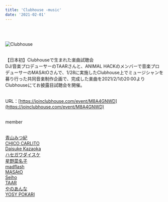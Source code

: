 ```yaml
---
title: 'Clubhouse -music'
date: '2021-02-01'
---
```

<br>
<br>

![Clubhouse](/images/Clubhouse/Clubhouse.jpg)
<br>
<br>

【日本初】Clubhouseで生まれた楽曲試聴会　<br>
DJ/音楽プロデューサーのTAARさんと、ANIMAL HACKのメンバーで音楽プロデューサーのMASAtOさんで、1/28に実施したClubhouse上でミュージシャンを募り行った共同音楽制作企画で、完成した楽曲を2021/2/1の20:00よりClubhouseにてお披露目試聴会を開催。
<br>
<br>

URL：[https://joinclubhouse.com/event/M8A4GNWD](https://joinclubhouse.com/event/M8A4GNWD)
<br>
<br>

member <br>
<br>

[青山みつ紀](https://www.instagram.com/mi2kiaoyama/) <br>
[CHICO CARLITO](https://www.instagram.com/chicocarlito1993/) <br>
[Daisuke Kazaoka](https://www.instagram.com/daisukekazaoka/) <br>
[ハセガワダイスケ](https://www.instagram.com/hasenano/) <br>
[星野菜名子](https://www.instagram.com/nanaco_7ch_/) <br>
[madflash](https://twitter.com/madflash) <br>
[MASAtO](https://www.instagram.com/masato.anml) <br>
[Seiho](https://www.instagram.com/seiho777/) <br>
[TAAR](https://www.instagram.com/taar88/) <br>
[やのあんな](https://www.instagram.com/anna_inthesea/) <br>
[YOSY POKARI](https://www.instagram.com/pokaryosy) <br>



<br>
<br>
<!-- 
#h1
##h2
###h3
####h4
#####h5
######h6
- brabra is list
**bold text**
_Italic_ or *Italic*

-->

<center>
© 2021 YOSY POKARI
</center>
<br>